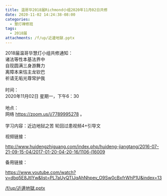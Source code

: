 ```yaml
---
title: 温哥华2018届Richmond小组2020年11月02日共修
date: 2020-11-02 14:24:38-08:00
categories:
  - 慧灯禅修班
tags:
  - 2018届
attachments: /f/up/近邊地獄.pptx
---
```

2018届温哥华慧灯小组共修通知：\
诸法等性本基法界中\
自现圆满三身游舞力\
离障本来怙主龙钦巴\
祈请无垢光尊常护我\
\
时间：\
2020年11月02日 星期一，下午6：30\
\
地点：\
网络 <https://zoom.us/j/7789995278> 。\
\
学习内容：近边地狱之苦 轮回过患视频4+引导文

视频链接：
<!--StartFragment-->

<http://www.huidengzhiguang.com/index.php/huideng-jiangtang/2016-07-21-09-15-04/2017-01-20-04-20-16/1106-l16009>

<!--EndFragment-->

备用链接：

<!--StartFragment-->

<https://www.youtube.com/watch?v=dbq5E8JtlYw&list=PL7aUyQTIJqAhNhpev_O9Sw0cBxfrWhP1U&index=13>

[/f/up/近邊地獄.pptx](https://s3.ap-northeast-1.wasabisys.com/hdcx/hdv/f/up/近邊地獄.pptx)